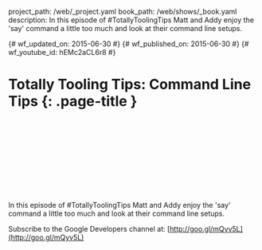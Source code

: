 project_path: /web/_project.yaml
book_path: /web/shows/_book.yaml
description: In this episode of #TotallyToolingTips Matt and Addy enjoy the 'say' command a little too much and look at their command line setups.

{# wf_updated_on: 2015-06-30 #}
{# wf_published_on: 2015-06-30 #}
{# wf_youtube_id: hEMc2aCL6r8 #}

# Totally Tooling Tips: Command Line Tips {: .page-title }


<div class="video-wrapper">
  <iframe class="devsite-embedded-youtube-video" data-video-id="hEMc2aCL6r8"
          data-autohide="1" data-showinfo="0" frameborder="0" allowfullscreen>
  </iframe>
</div>


In this episode of #TotallyToolingTips Matt and Addy enjoy the 'say' command a
little too much and look at their command line setups.

Subscribe to the Google Developers channel at: [http://goo.gl/mQyv5L](http://goo.gl/mQyv5L)
